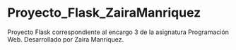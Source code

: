 # Proyecto_Flask_ZairaManriquez
Proyecto Flask correspondiente al encargo 3 de la asignatura Programación Web. Desarrollado por Zaira Manríquez.
